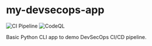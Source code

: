 # my-devsecops-app

![CI Pipeline](https://github.com/neha-gm/my-devsecops-app/actions/workflows/ci.yml/badge.svg)
![CodeQL](https://github.com/neha-gm/my-devsecops-app/actions/workflows/codeql.yml/badge.svg)

Basic Python CLI app to demo DevSecOps CI/CD pipeline.

